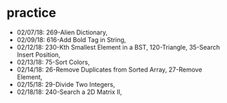 # practice

- 02/07/18: 269-Alien Dictionary,
- 02/09/18: 616-Add Bold Tag in String,
- 02/12/18: 230-Kth Smallest Element in a BST, 120-Triangle, 35-Search Insert Position,
- 02/13/18: 75-Sort Colors,
- 02/14/18: 26-Remove Duplicates from Sorted Array, 27-Remove Element,
- 02/15/18: 29-Divide Two Integers,
- 02/18/18: 240-Search a 2D Matrix II,
